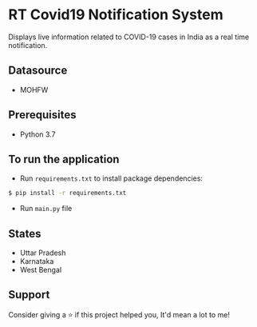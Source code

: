 # RT Covid19 Notification System
Displays live information related to COVID-19 cases in India as a real time notification.

## Datasource
- MOHFW

## Prerequisites

- Python 3.7

## To run the application
- Run `requirements.txt` to install package dependencies:

```sh
$ pip install -r requirements.txt
```

- Run `main.py` file

## States
- Uttar Pradesh
- Karnataka
- West Bengal

## Support
Consider giving a ⭐️ if this project helped you, It'd mean a lot to me!
